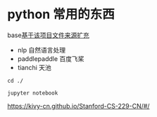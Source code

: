 # python 常用的东西

base[基于该项目文件来源扩充](https://github.com/muxiaobai/CourseExercises/tree/master/python)



- nlp 自然语言处理
- paddlepaddle 百度飞桨
- tianchi  天池


```
cd ./

jupyter notebook

```
https://kivy-cn.github.io/Stanford-CS-229-CN/#/